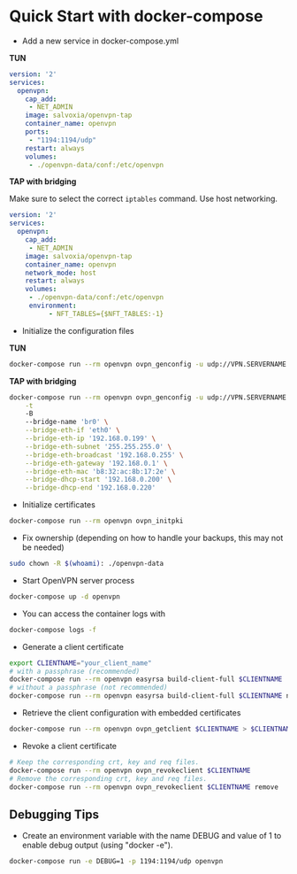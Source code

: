 # Quick Start with docker-compose

* Add a new service in docker-compose.yml

__TUN__
```yaml
version: '2'
services:
  openvpn:
    cap_add:
     - NET_ADMIN
    image: salvoxia/openvpn-tap
    container_name: openvpn
    ports:
     - "1194:1194/udp"
    restart: always
    volumes:
     - ./openvpn-data/conf:/etc/openvpn
```

__TAP with bridging__

Make sure to select the correct `iptables` command. Use host networking.
```yaml
version: '2'
services:
  openvpn:
    cap_add:
     - NET_ADMIN
    image: salvoxia/openvpn-tap
    container_name: openvpn
    network_mode: host
    restart: always
    volumes:
     - ./openvpn-data/conf:/etc/openvpn
     environment:
          - NFT_TABLES={$NFT_TABLES:-1}
```
* Initialize the configuration files

__TUN__
```bash
docker-compose run --rm openvpn ovpn_genconfig -u udp://VPN.SERVERNAME.COM
```

__TAP with bridging__
```bash
docker-compose run --rm openvpn ovpn_genconfig -u udp://VPN.SERVERNAME.COM:PORT \
    -t
    -B
    --bridge-name 'br0' \
    --bridge-eth-if 'eth0' \
    --bridge-eth-ip '192.168.0.199' \
    --bridge-eth-subnet '255.255.255.0' \
    --bridge-eth-broadcast '192.168.0.255' \
    --bridge-eth-gateway '192.168.0.1' \
    --bridge-eth-mac 'b8:32:ac:8b:17:2e' \
    --bridge-dhcp-start '192.168.0.200' \
    --bridge-dhcp-end '192.168.0.220'
```

* Initialize certificates
```bash
docker-compose run --rm openvpn ovpn_initpki
```

* Fix ownership (depending on how to handle your backups, this may not be needed)

```bash
sudo chown -R $(whoami): ./openvpn-data
```

* Start OpenVPN server process

```bash
docker-compose up -d openvpn
```

* You can access the container logs with

```bash
docker-compose logs -f
```

* Generate a client certificate

```bash
export CLIENTNAME="your_client_name"
# with a passphrase (recommended)
docker-compose run --rm openvpn easyrsa build-client-full $CLIENTNAME
# without a passphrase (not recommended)
docker-compose run --rm openvpn easyrsa build-client-full $CLIENTNAME nopass
```

* Retrieve the client configuration with embedded certificates

```bash
docker-compose run --rm openvpn ovpn_getclient $CLIENTNAME > $CLIENTNAME.ovpn
```

* Revoke a client certificate

```bash
# Keep the corresponding crt, key and req files.
docker-compose run --rm openvpn ovpn_revokeclient $CLIENTNAME
# Remove the corresponding crt, key and req files.
docker-compose run --rm openvpn ovpn_revokeclient $CLIENTNAME remove
```

## Debugging Tips

* Create an environment variable with the name DEBUG and value of 1 to enable debug output (using "docker -e").

```bash
docker-compose run -e DEBUG=1 -p 1194:1194/udp openvpn
```
